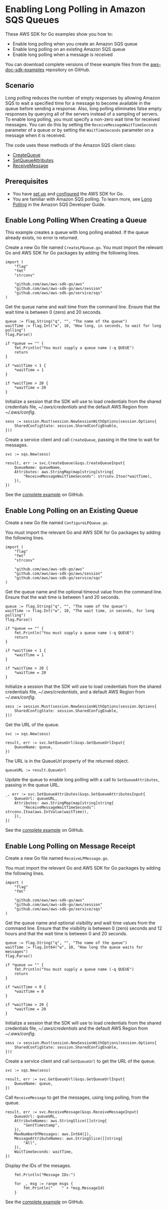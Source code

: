 # Enabling Long Polling in Amazon SQS Queues<a name="sqs-example-enable-long-polling"></a>

These AWS SDK for Go examples show you how to:
+ Enable long polling when you create an Amazon SQS queue
+ Enable long polling on an existing Amazon SQS queue
+ Enable long polling when a message is received

You can download complete versions of these example files from the [aws\-doc\-sdk\-examples](https://github.com/awsdocs/aws-doc-sdk-examples/tree/master/go/example_code/sqs) repository on GitHub\.

## Scenario<a name="sqs-long-polling-scenario"></a>

Long polling reduces the number of empty responses by allowing Amazon SQS to wait a specified time for a message to become available in the queue before sending a response\. Also, long polling eliminates false empty responses by querying all of the servers instead of a sampling of servers\. To enable long polling, you must specify a non\-zero wait time for received messages\. You can do this by setting the `ReceiveMessageWaitTimeSeconds` parameter of a queue or by setting the `WaitTimeSeconds` parameter on a message when it is received\.

The code uses these methods of the Amazon SQS client class:
+  [CreateQueue](https://docs.aws.amazon.com/sdk-for-go/api/service/sqs/#SQS.CreateQueue) 
+  [SetQueueAttributes](https://docs.aws.amazon.com/sdk-for-go/api/service/sqs/#SQS.SetQueueAttributes) 
+  [ReceiveMessage](https://docs.aws.amazon.com/sdk-for-go/api/service/sqs/#SQS.ReceiveMessage) 

## Prerequisites<a name="sqs-long-polling-prerequisites"></a>
+ You have [set up](setting-up.md) and [configured](configuring-sdk.md) the AWS SDK for Go\.
+ You are familiar with Amazon SQS polling\. To learn more, see [Long Polling](https://docs.aws.amazon.com/AWSSimpleQueueService/latest/SQSDeveloperGuide/sqs-long-polling.html) in the Amazon SQS Developer Guide\.

## Enable Long Polling When Creating a Queue<a name="sqs-example-create-queue-long-pollling"></a>

This example creates a queue with long polling enabled\. If the queue already exists, no error is returned\.

Create a new Go file named `CreateLPQueue.go`\. You must import the relevant Go and AWS SDK for Go packages by adding the following lines\.

```
import (
    "flag"
    "fmt"
    "strconv"

    "github.com/aws/aws-sdk-go/aws"
    "github.com/aws/aws-sdk-go/aws/session"
    "github.com/aws/aws-sdk-go/service/sqs"
)
```

Get the queue name and wait time from the command line\. Ensure that the wait time is between 0 \(zero\) and 20 seconds\.

```
queue := flag.String("q", "", "The name of the queue")
waitTime := flag.Int("w", 10, "How long, in seconds, to wait for long polling")
flag.Parse()

if *queue == "" {
    fmt.Println("You must supply a queue name (-q QUEUE")
    return
}

if *waitTime < 1 {
    *waitTime = 1
}

if *waitTime > 20 {
    *waitTime = 20
}
```

Initialize a session that the SDK will use to load credentials from the shared credentials file, *\~/\.aws/credentials* and the default AWS Region from *\~/\.aws/config*\.

```
sess := session.Must(session.NewSessionWithOptions(session.Options{
    SharedConfigState: session.SharedConfigEnable,
}))
```

Create a service client and call `CreateQueue`, passing in the time to wait for messages\.

```
svc := sqs.New(sess)

result, err := svc.CreateQueue(&sqs.CreateQueueInput{
    QueueName: queueName,
    Attributes: aws.StringMap(map[string]string{
        "ReceiveMessageWaitTimeSeconds": strconv.Itoa(*waitTime),
    }),
})
```

See the [complete example](https://github.com/awsdocs/aws-doc-sdk-examples/blob/main/go/sqs/CreateLPQueue/CreateLPQueue.go) on GitHub\.

## Enable Long Polling on an Existing Queue<a name="enable-long-polling-on-an-existing-queue"></a>

Create a new Go file named `ConfigureLPQueue.go`\.

You must import the relevant Go and AWS SDK for Go packages by adding the following lines\.

```
import (
    "flag"
    "fmt"
    "strconv"

    "github.com/aws/aws-sdk-go/aws"
    "github.com/aws/aws-sdk-go/aws/session"
    "github.com/aws/aws-sdk-go/service/sqs"
)
```

Get the queue name and the optional timeout value from the command line\. Ensure that the wait time is between 1 and 20 seconds\.

```
queue := flag.String("q", "", "The name of the queue")
waitTime := flag.Int("w", 10, "The wait time, in seconds, for long polling")
flag.Parse()

if *queue == "" {
    fmt.Println("You must supply a queue name (-q QUEUE")
    return
}

if *waitTime < 1 {
    *waitTime = 1
}

if *waitTime > 20 {
    *waitTime = 20
}
```

Initialize a session that the SDK will use to load credentials from the shared credentials file, *\~/\.aws/credentials*, and a default AWS Region from *\~/\.aws/config*\.

```
sess := session.Must(session.NewSessionWithOptions(session.Options{
    SharedConfigState: session.SharedConfigEnable,
}))
```

Get the URL of the queue\.

```
svc := sqs.New(sess)

result, err := svc.GetQueueUrl(&sqs.GetQueueUrlInput{
    QueueName: queue,
})
```

The URL is in the QueueUrl property of the returned object\.

```
queueURL := result.QueueUrl
```

Update the queue to enable long polling with a call to `SetQueueAttributes`, passing in the queue URL\.

```
_, err := svc.SetQueueAttributes(&sqs.SetQueueAttributesInput{
    QueueUrl: queueURL,
    Attributes: aws.StringMap(map[string]string{
        "ReceiveMessageWaitTimeSeconds": strconv.Itoa(aws.IntValue(waitTime)),
    }),
})
```

See the [complete example](https://github.com/awsdocs/aws-doc-sdk-examples/blob/main/go/sqs/ConfigureLPQueue/ConfigureLPQueue.go) on GitHub\.

## Enable Long Polling on Message Receipt<a name="enable-long-polling-on-message-receipt"></a>

Create a new Go file named `ReceiveLPMessage.go`\.

You must import the relevant Go and AWS SDK for Go packages by adding the following lines\.

```
import (
    "flag"
    "fmt"

    "github.com/aws/aws-sdk-go/aws"
    "github.com/aws/aws-sdk-go/aws/session"
    "github.com/aws/aws-sdk-go/service/sqs"
)
```

Get the queue name and optional visibility and wait time values from the command line\. Ensure that the visibility is between 0 \(zero\) seconds and 12 hours and that the wait time is between 0 and 20 seconds\.

```
queue := flag.String("q", "", "The name of the queue")
waitTime := flag.Int64("w", 10, "How long the queue waits for messages")
flag.Parse()

if *queue == "" {
    fmt.Println("You must supply a queue name (-q QUEUE")
    return
}

if *waitTime < 0 {
    *waitTime = 0
}

if *waitTime > 20 {
    *waitTime = 20
}
```

Initialize a session that the SDK will use to load credentials from the shared credentials file, *\~/\.aws/credentials* and the default AWS Region from *\~/\.aws/config*\.

```
sess := session.Must(session.NewSessionWithOptions(session.Options{
    SharedConfigState: session.SharedConfigEnable,
}))
```

Create a service client and call `GetQueueUrl` to get the URL of the queue\.

```
svc := sqs.New(sess)

result, err := svc.GetQueueUrl(&sqs.GetQueueUrlInput{
    QueueName: queue,
})
```

Call `ReceiveMessage` to get the messages, using long polling, from the queue\.

```
result, err := svc.ReceiveMessage(&sqs.ReceiveMessageInput{
    QueueUrl: queueURL,
    AttributeNames: aws.StringSlice([]string{
        "SentTimestamp",
    }),
    MaxNumberOfMessages: aws.Int64(1),
    MessageAttributeNames: aws.StringSlice([]string{
        "All",
    }),
    WaitTimeSeconds: waitTime,
})
```

Display the IDs of the mesages\.

```
    fmt.Println("Message IDs:")

    for _, msg := range msgs {
        fmt.Println("    " + *msg.MessageId)
    }
```

See the [complete example](https://github.com/awsdocs/aws-doc-sdk-examples/blob/main/go/sqs/ReceiveLPMessage/ReceiveLPMessage.go) on GitHub\.